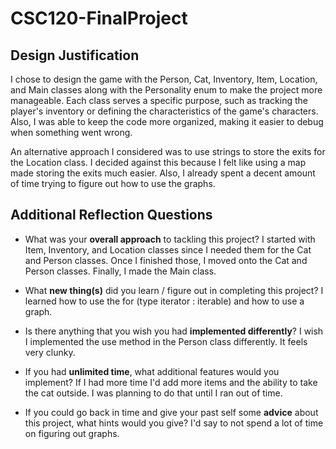 # CSC120-FinalProject

## Design Justification
I chose to design the game with the Person, Cat, Inventory, Item, Location, and Main classes along with the Personality enum to make the project more manageable. Each class serves a specific purpose, such as tracking the player's inventory or defining the characteristics of the game's characters. Also, I was able to keep the code more organized, making it easier to debug when something went wrong. 

An alternative approach I considered was to use strings to store the exits for the Location class. I decided against this because I felt like using a map made storing the exits much easier. Also, I already spent a decent amount of time trying to figure out how to use the graphs.

## Additional Reflection Questions
 - What was your **overall approach** to tackling this project?
 I started with Item, Inventory, and Location classes since I needed them for the Cat and Person classes. Once I finished those, I moved onto the Cat and Person classes. Finally, I made the Main class.

 - What **new thing(s)** did you learn / figure out in completing this project?
 I learned how to use the for (type iterator : iterable) and how to use a graph.

 - Is there anything that you wish you had **implemented differently**?
 I wish I implemented the use method in the Person class differently. It feels very clunky.

 - If you had **unlimited time**, what additional features would you implement?
 If I had more time I'd add more items and the ability to take the cat outside. I was planning to do that until I ran out of time.

 - If you could go back in time and give your past self some **advice** about this project, what hints would you give?
 I'd say to not spend a lot of time on figuring out graphs. 